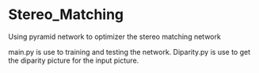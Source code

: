 # Stereo_Matching
Using pyramid network to optimizer the stereo matching network

main.py is use to training and testing the network. Diparity.py is use to get the diparity picture for the input picture.
